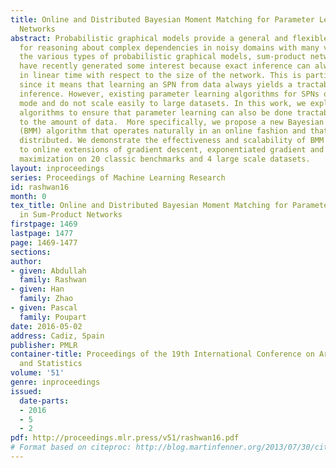```yaml
---
title: Online and Distributed Bayesian Moment Matching for Parameter Learning in Sum-Product
  Networks
abstract: Probabilistic graphical models provide a general and flexible framework
  for reasoning about complex dependencies in noisy domains with many variables.  Among
  the various types of probabilistic graphical models, sum-product networks (SPNs)
  have recently generated some interest because exact inference can always be done
  in linear time with respect to the size of the network. This is particularly attractive
  since it means that learning an SPN from data always yields a tractable model for
  inference. However, existing parameter learning algorithms for SPNs operate in batch
  mode and do not scale easily to large datasets. In this work, we explore online
  algorithms to ensure that parameter learning can also be done tractably with respect
  to the amount of data.  More specifically, we propose a new Bayesian moment matching
  (BMM) algorithm that operates naturally in an online fashion and that can be easily
  distributed. We demonstrate the effectiveness and scalability of BMM in comparison
  to online extensions of gradient descent, exponentiated gradient and expectation
  maximization on 20 classic benchmarks and 4 large scale datasets.
layout: inproceedings
series: Proceedings of Machine Learning Research
id: rashwan16
month: 0
tex_title: Online and Distributed Bayesian Moment Matching for Parameter Learning
  in Sum-Product Networks
firstpage: 1469
lastpage: 1477
page: 1469-1477
sections: 
author:
- given: Abdullah
  family: Rashwan
- given: Han
  family: Zhao
- given: Pascal
  family: Poupart
date: 2016-05-02
address: Cadiz, Spain
publisher: PMLR
container-title: Proceedings of the 19th International Conference on Artificial Intelligence
  and Statistics
volume: '51'
genre: inproceedings
issued:
  date-parts:
  - 2016
  - 5
  - 2
pdf: http://proceedings.mlr.press/v51/rashwan16.pdf
# Format based on citeproc: http://blog.martinfenner.org/2013/07/30/citeproc-yaml-for-bibliographies/
---
```

